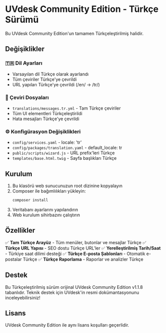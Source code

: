 # UVdesk Community Edition - Türkçe Sürümü

Bu UVdesk Community Edition'un tamamen Türkçeleştirilmiş halidir.

## Değişiklikler

### 🇹🇷 Dil Ayarları
- Varsayılan dil Türkçe olarak ayarlandı
- Tüm çeviriler Türkçe'ye çevrildi
- URL yapıları Türkçe'ye çevrildi (/en/ → /tr/)

### 📁 Çeviri Dosyaları
- `translations/messages.tr.yml` - Tam Türkçe çeviriler
- Tüm UI elementleri Türkçeleştirildi
- Hata mesajları Türkçe'ye çevrildi

### ⚙️ Konfigürasyon Değişiklikleri
- `config/services.yaml` - locale: 'tr'
- `config/packages/translation.yaml` - default_locale: tr
- `public/scripts/wizard.js` - URL prefix'leri Türkçe
- `templates/base.html.twig` - Sayfa başlıkları Türkçe

## Kurulum

1. Bu klasörü web sunucunuzun root dizinine kopyalayın
2. Composer ile bağımlılıkları yükleyin:
   ```bash
   composer install
   ```
3. Veritabanı ayarlarını yapılandırın
4. Web kurulum sihirbazını çalıştırın

## Özellikler

✅ **Tam Türkçe Arayüz** - Tüm menüler, butonlar ve mesajlar Türkçe
✅ **Türkçe URL Yapısı** - SEO dostu Türkçe URL'ler
✅ **Yerelleştirilmiş Tarih/Saat** - Türkiye saat dilimi desteği
✅ **Türkçe E-posta Şablonları** - Otomatik e-postalar Türkçe
✅ **Türkçe Raporlama** - Raporlar ve analizler Türkçe

## Destek

Bu Türkçeleştirilmiş sürüm orijinal UVdesk Community Edition v1.1.8 tabanlıdır.
Teknik destek için UVdesk'in resmi dokümantasyonunu inceleyebilirsiniz!

## Lisans

UVdesk Community Edition ile aynı lisans koşulları geçerlidir.
